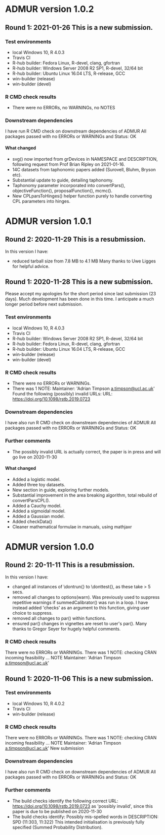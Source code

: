 # ADMUR version 1.0.2

## Round 1: 2021-01-26 This is a new submission.

### Test environments
* local Windows 10, R 4.0.3
* Travis CI
* R-hub builder: Fedora Linux, R-devel, clang, gfortran
* R-hub builder: Windows Server 2008 R2 SP1, R-devel, 32/64 bit
* R-hub builder: Ubuntu Linux 16.04 LTS, R-release, GCC
* win-builder (release)
* win-builder (devel)

### R CMD check results
* There were no ERRORs, no WARNINGs, no NOTES

### Downstream dependencies
I have run R CMD check on downstream dependencies of ADMUR 
All packages passed with no ERRORs or WARNINGs and Status: OK

#### What changed
* svg() now imported from grDevices in NAMESPACE and DESCRIPTION, following request from Prof Brian Ripley on 2021-01-16.
* 14C datasets from taphonomic papers added (Surovell, Bluhm, Bryson etc).
* Substantial update to guide, detailing taphonomy.
* Taphonomy parameter incorporated into convertPars(), objectiveFunction(), proposalFunction(), mcmc().
* New CPLparsToHinges() helper function purely to handle converting CPL parameters into hinges.

# ADMUR version 1.0.1

## Round 2: 2020-11-29 This is a resubmission. 
In this version I have:
* reduced tarball size from 7.8 MB to 4.1 MB
Many thanks to Uwe Ligges for helpful advice.

## Round 1: 2020-11-28 This is a new submission.
Please accept my apologies for the short period since last submission (23 days). Much development has been done in this time. I anticipate a much longer period before next submission.

### Test environments
* local Windows 10, R 4.0.3
* Travis CI
* R-hub builder: Windows Server 2008 R2 SP1, R-devel, 32/64 bit
* R-hub builder: Fedora Linux, R-devel, clang, gfortran
* R-hub builder: Ubuntu Linux 16.04 LTS, R-release, GCC
* win-builder (release)
* win-builder (devel)

### R CMD check results
* There were no ERRORs or WARNINGs. 
* There was 1 NOTE: Maintainer: 'Adrian Timpson <a.timpson@ucl.ac.uk>' Found the following (possibly) invalid URLs: URL: https://doi.org/10.1098/rstb.2019.0723 

### Downstream dependencies
I have also run R CMD check on downstream dependencies of ADMUR 
All packages passed with no ERRORs or WARNINGs and Status: OK

### Further comments
* The possibly invalid URL is actually correct, the paper is in press and will go live on 2020-11-30

#### What changed
* Added a logistic model.
* Added three toy datasets.
* New section in guide, exploring further models.
* Substantial improvement in the area breaking algorithm, total rebuild of convertParsCPL().
* Added a Cauchy model.
* Added a sigmoidal model.
* Added a Gaussian model.
* Added checkData()
* Cleaner mathematical formulae in manuals, using mathjaxr

# ADMUR version 1.0.0

## Round 2: 20-11-11 This is a resubmission. 
In this version I have:
* changed all instances of \dontrun{} to \donttest{}, as these take > 5 secs. 
* removed all changes to options(warn). Was previously used to suppress repetitive warnings if summedCalibrator() was run in a loop. I have instead added 'checks' as an argument to this function, giving user choice to suppress.
* removed all changes to par() within functions.
* ensured par() changes in vignettes are reset to user's par().
Many thanks to Gregor Seyer for hugely helpful comments.

### R CMD check results
There were no ERRORs or WARNINGs. 
There was 1 NOTE:
checking CRAN incoming feasibility ... NOTE
Maintainer: 'Adrian Timpson <a.timpson@ucl.ac.uk>'

## Round 1: 2020-11-06 This is a new submission.

### Test environments
* local Windows 10, R 4.0.2
* Travis CI
* win-builder (release)

### R CMD check results
There were no ERRORs or WARNINGs. 
There was 1 NOTE:
checking CRAN incoming feasibility ... NOTE
Maintainer: 'Adrian Timpson <a.timpson@ucl.ac.uk>'
New submission

### Downstream dependencies
I have also run R CMD check on downstream dependencies of ADMUR 
All packages passed with no ERRORs or WARNINGs and Status: OK

### Further comments
* The build checks identify the following correct URL: https://doi.org/10.1098/rstb.2019.0723 as 'possibly invalid', since this paper is due to be published on 2020-11-30
* The build checks identify: Possibly mis-spelled words in DESCRIPTION: SPD (11:303, 11:322)
This intended initialisation is previously fully specified (Summed Probability Distribution).

